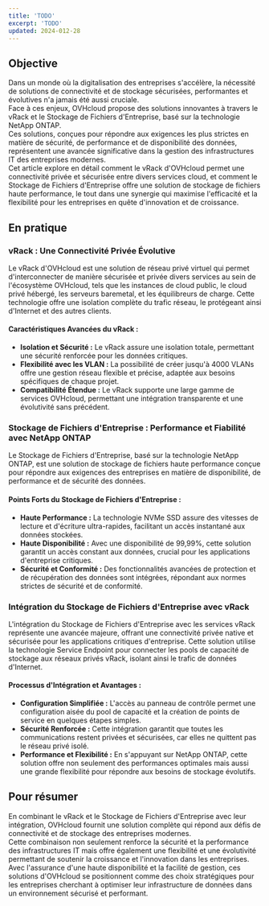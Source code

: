 ```yaml
---
title: 'TODO'
excerpt: 'TODO'
updated: 2024-012-28
---
```


## Objective

Dans un monde où la digitalisation des entreprises s'accélère, la nécessité de solutions de connectivité et de stockage sécurisées, performantes et évolutives n'a jamais été aussi cruciale.   
Face à ces enjeux, OVHcloud propose des solutions innovantes à travers le vRack et le Stockage de Fichiers d'Entreprise, basé sur la technologie NetApp ONTAP.   
Ces solutions, conçues pour répondre aux exigences les plus strictes en matière de sécurité, de performance et de disponibilité des données, représentent une avancée significative dans la gestion des infrastructures IT des entreprises modernes.   
Cet article explore en détail comment le vRack d'OVHcloud permet une connectivité privée et sécurisée entre divers services cloud, et comment le Stockage de Fichiers d'Entreprise offre une solution de stockage de fichiers haute performance, le tout dans une synergie qui maximise l'efficacité et la flexibilité pour les entreprises en quête d'innovation et de croissance.   

## En pratique

### vRack : Une Connectivité Privée Évolutive
Le vRack d'OVHcloud est une solution de réseau privé virtuel qui permet d'interconnecter de manière sécurisée et privée divers services au sein de l'écosystème OVHcloud, tels que les instances de cloud public, le cloud privé hébergé, les serveurs baremetal, et les équilibreurs de charge. Cette technologie offre une isolation complète du trafic réseau, le protégeant ainsi d'Internet et des autres clients.

#### Caractéristiques Avancées du vRack :   
- **Isolation et Sécurité :** Le vRack assure une isolation totale, permettant une sécurité renforcée pour les données critiques.
- **Flexibilité avec les VLAN :** La possibilité de créer jusqu'à 4000 VLANs offre une gestion réseau flexible et précise, adaptée aux besoins spécifiques de chaque projet.
- **Compatibilité Étendue :** Le vRack supporte une large gamme de services OVHcloud, permettant une intégration transparente et une évolutivité sans précédent.

### Stockage de Fichiers d'Entreprise : Performance et Fiabilité avec NetApp ONTAP
Le Stockage de Fichiers d'Entreprise, basé sur la technologie NetApp ONTAP, est une solution de stockage de fichiers haute performance conçue pour répondre aux exigences des entreprises en matière de disponibilité, de performance et de sécurité des données.

#### Points Forts du Stockage de Fichiers d'Entreprise :   
- **Haute Performance :** La technologie NVMe SSD assure des vitesses de lecture et d'écriture ultra-rapides, facilitant un accès instantané aux données stockées.
- **Haute Disponibilité :** Avec une disponibilité de 99,99%, cette solution garantit un accès constant aux données, crucial pour les applications d'entreprise critiques.
- **Sécurité et Conformité :** Des fonctionnalités avancées de protection et de récupération des données sont intégrées, répondant aux normes strictes de sécurité et de conformité.

### Intégration du Stockage de Fichiers d'Entreprise avec vRack
L'intégration du Stockage de Fichiers d'Entreprise avec les services vRack représente une avancée majeure, offrant une connectivité privée native et sécurisée pour les applications critiques d'entreprise. Cette solution utilise la technologie Service Endpoint pour connecter les pools de capacité de stockage aux réseaux privés vRack, isolant ainsi le trafic de données d'Internet.

#### Processus d'Intégration et Avantages :
- **Configuration Simplifiée :** L'accès au panneau de contrôle permet une configuration aisée du pool de capacité et la création de points de service en quelques étapes simples.
- **Sécurité Renforcée :** Cette intégration garantit que toutes les communications restent privées et sécurisées, car elles ne quittent pas le réseau privé isolé.
- **Performance et Flexibilité :** En s'appuyant sur NetApp ONTAP, cette solution offre non seulement des performances optimales mais aussi une grande flexibilité pour répondre aux besoins de stockage évolutifs.

## Pour résumer
En combinant le vRack et le Stockage de Fichiers d'Entreprise avec leur intégration, OVHcloud fournit une solution complète qui répond aux défis de connectivité et de stockage des entreprises modernes.   
Cette combinaison non seulement renforce la sécurité et la performance des infrastructures IT mais offre également une flexibilité et une évolutivité permettant de soutenir la croissance et l'innovation dans les entreprises.   
Avec l'assurance d'une haute disponibilité et la facilité de gestion, ces solutions d'OVHcloud se positionnent comme des choix stratégiques pour les entreprises cherchant à optimiser leur infrastructure de données dans un environnement sécurisé et performant.
